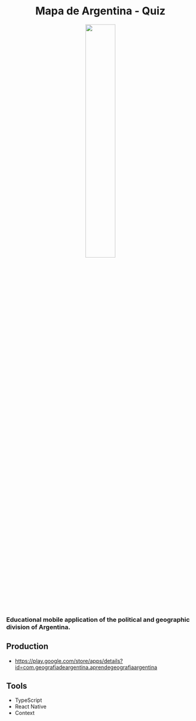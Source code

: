 <h1 align="center">Mapa de Argentina - Quiz</h1>
<div align="center">
  <img src="https://res.cloudinary.com/projects-emanuek/image/upload/v1714063248/portfolio/logo_2_luwfnx.png" width="40%" />
</div>

<h3>Educational mobile application of the political and geographic division of Argentina.</h3>

## Production ##

- https://play.google.com/store/apps/details?id=com.geografiadeargentina.aprendegeografiaargentina

## Tools ##
  
- TypeScript
- React Native
- Context
